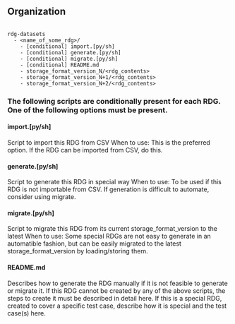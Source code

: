 
## Organization
```

rdg-datasets
  - <name_of_some_rdg>/
    - [conditional] import.[py/sh]
    - [conditional] generate.[py/sh] 
    - [conditional] migrate.[py/sh] 
    - [conditional] README.md
    - storage_format_version_N/<rdg_contents>
    - storage_format_version_N+1/<rdg_contents>
    - storage_format_version_N+2/<rdg_contents>
```

### The following scripts are conditionally present for each RDG. One of the following options must be present.
#### import.[py/sh]
Script to import this RDG from CSV
When to use:
This is the preferred option. If the RDG can be imported from CSV, do this.
#### generate.[py/sh]
Script to generate this RDG in special way
When to use:
To be used if this RDG is not importable from CSV. If generation is difficult to automate, consider using migrate. 
#### migrate.[py/sh]
Script to migrate this RDG from its current storage_format_version to the latest
When to use:
Some special RDGs are not easy to generate in an automatible fashion, but can be easily migrated to the latest storage_format_version by loading/storing them. 
#### README.md
Describes how to generate the RDG manually if it is not feasible to generate or migrate it.
If this RDG cannot be created by any of the above scripts, the steps to create it must be described in detail here.
If this is a special RDG, created to cover a specific test case, describe how it is special and the test case(s) here. 

